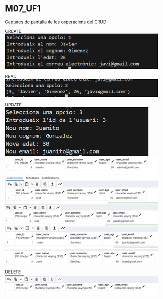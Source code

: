 # M07_UF1
Captures de pantalla de les ooperacions del CRUD:

CREATE
![Create:](/ACTIVITAT_7/imatges/Captura%20de%20pantalla%202024-11-03%20234654.png)

READ
![Read:](/ACTIVITAT_7/imatges/Captura%20de%20pantalla%202024-11-03%20234802.png)

UPDATE
![Update:](/ACTIVITAT_7/imatges/Captura%20de%20pantalla%202024-11-03%20235015.png)
![Update:](/ACTIVITAT_7/imatges/Captura%20de%20pantalla%202024-11-03%20235029.png)
![Update:](/ACTIVITAT_7/imatges/Captura%20de%20pantalla%202024-11-03%20235051.png)
![Update:](/ACTIVITAT_7/imatges/Captura%20de%20pantalla%202024-11-03%20235114.png)
![Update:](/ACTIVITAT_7/imatges/Captura%20de%20pantalla%202024-11-03%20235132.png)
![Update:](/ACTIVITAT_7/imatges/Captura%20de%20pantalla%202024-11-03%20235153.png)

DELETE
![Delete:](/ACTIVITAT_7/imatges/Captura%20de%20pantalla%202024-11-03%20235212.png)

